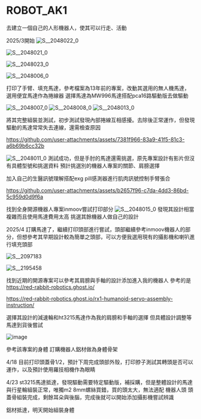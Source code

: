 # ROBOT_AK1
去建立一個自己的人形機器人，使其可以行走、活動

2025/3開始
![S__2048022_0](https://github.com/user-attachments/assets/7a1c39c9-b899-4503-aa96-95f224dfc2eb)

![S__2048021_0](https://github.com/user-attachments/assets/d046a25a-0102-425e-8ee8-c3aa52cd8d9f)

![S__2048023_0](https://github.com/user-attachments/assets/38ac85d2-4b34-49c7-a92e-8df05e8bb76c)

![S__2048006_0](https://github.com/user-attachments/assets/5b4119b7-8390-419f-b9ba-92e3ad9b924f)

打印了手臂、填充馬達，參考檔案為13年前的專案，改動其選用的無人機馬達，選用便宜馬達作為捲線器
選擇馬達為MW996馬達搭配pca16路驅動版去做驅動

![S__2048007_0](https://github.com/user-attachments/assets/b9919a82-2b0e-4e65-a34d-44e8c5ded61a)
![S__2048008_0](https://github.com/user-attachments/assets/27a7fecc-7a3d-4ccb-bbca-d008f449b8ea)
![S__2048013_0](https://github.com/user-attachments/assets/2533fe1b-75fb-4db9-8439-9afea0afd864)

將其完整組裝並測試，初步測試發現內部捲線互相感擾。去除後正常運作，但發現驅動的馬達常常失去連線，還需檢查原因

https://github.com/user-attachments/assets/7381f966-83a9-41f5-81c3-a6b69b6cc32b


![S__2048011_0](https://github.com/user-attachments/assets/3eea3b92-2a75-4851-bde1-cd35c87422d3)
測試成功，但是手肘的馬達還需挑選，原先專案設計有影片但沒有具體型號和挑選資料
預計挑選別的機器人專案的關節、肩膀選擇

加入自己的生醫訊號理解搭配exg pill感測器進行肌肉訊號控制手臂張合

https://github.com/user-attachments/assets/b2657f96-c7da-4dd3-86bd-5c959d0d9f6a

找到全身開源機器人專案inmoov嘗試打印部分
![S__2048015_0](https://github.com/user-attachments/assets/fb8e4800-17ac-4b72-9254-0c4f131a3606)
發現其設計相當複雜而且使用馬達費用太高
挑選其餘機器人做自己的設計

2025/4
訂購馬達了，繼續打印頭部進行嘗試，頭部繼續參考inmoov機器人的部分，但想參考其早期設計較為簡單之頭部，可以方便我選用現有的攝影機和喇叭進行填充頭部

![S__2097183](https://github.com/user-attachments/assets/abd922b5-ecd4-46ac-abae-922a6ebde455)

![S__2195458](https://github.com/user-attachments/assets/e6926184-4708-4bbc-89f8-4e57a391283d)


找到近期的開源專案可以參考其肩膀與手軸的設計添加進入我的機器人
參考的是
https://red-rabbit-robotics.ghost.io/

https://red-rabbit-robotics.ghost.io/rx1-humanoid-servo-assembly-instruction/

選擇其設計的減速輪和ht3215馬達作為我的肩膀和手軸的選擇
但具體設計調整等馬達到貨後嘗試

![image](https://github.com/user-attachments/assets/85165f05-5d89-462f-9893-51e4967b61b3)

參考該專案的身體
訂購機器人鋁材做為身體骨架

4/18
目前打印頭蓋骨1/2，預計下周完成頭部外殼，打印脖子測試其轉頭是否可以運作，以及預計使用羅技相機作為眼睛

4/23
st3215馬達抵達，發現驅動需要特定驅動版，補採購，但是整體設計的馬達與行星輪組裝正常，唯獨m2 8mm螺絲買錯，買的頭太大，無法適配
機器人頭 頭蓋骨組裝完成，剩餘耳朵與後腦，完成後就可以開始添加攝影機嘗試辨識

鋁材抵達，明天開始組裝身體




